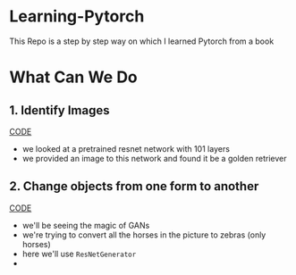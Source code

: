 # Learning-Pytorch
This Repo is a step by step way on which I learned Pytorch from a book 

# What Can We Do
## 1. Identify Images 
 [CODE](https://github.com/BountyHunter1999/Learning-Pytorch/blob/main/Looking_Into_Deep_Learning_Models_1_RESNET.ipynb)
- we looked at a pretrained resnet network with 101 layers
- we provided an image to this network and found it be a golden retriever

## 2. Change objects from one form to another
[CODE]()
- we'll be seeing the magic of GANs
- we're trying to convert all the horses in the picture to zebras (only horses)
- here we'll use `ResNetGenerator` 
- 
